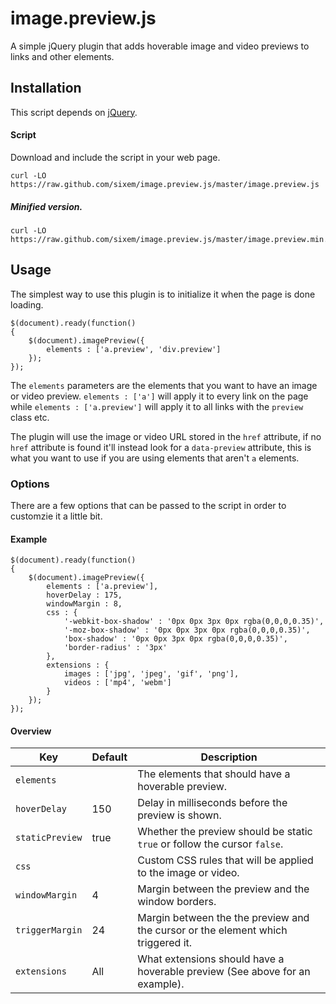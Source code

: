 # image.preview.js
A simple jQuery plugin that adds hoverable image and video previews to links and other elements. 

## Installation
This script depends on [jQuery](https://github.com/jquery/jquery).

#### Script
Download and include the script in your web page.
```
curl -LO https://raw.github.com/sixem/image.preview.js/master/image.preview.js
```
##### Minified version.
```
curl -LO https://raw.github.com/sixem/image.preview.js/master/image.preview.min.js
```
## Usage
The simplest way to use this plugin is to initialize it when the page is done loading.
```
$(document).ready(function()
{
	$(document).imagePreview({
		elements : ['a.preview', 'div.preview']
	});
});
```
The `elements` parameters are the elements that you want to have an image or video preview. `elements : ['a']` will apply it to every link on the page while `elements : ['a.preview']` will apply it to all links with the `preview` class etc.

The plugin will use the image or video URL stored in the `href` attribute, if no `href` attribute is found it'll instead look for a `data-preview` attribute, this is what you want to use if you are using elements that aren't `a` elements.
### Options
There are a few options that can be passed to the script in order to customzie it a little bit.
#### Example
```
$(document).ready(function()
{
	$(document).imagePreview({
		elements : ['a.preview'],
		hoverDelay : 175,
		windowMargin : 8,
		css : {
			'-webkit-box-shadow' : '0px 0px 3px 0px rgba(0,0,0,0.35)',
			'-moz-box-shadow' : '0px 0px 3px 0px rgba(0,0,0,0.35)',
			'box-shadow' : '0px 0px 3px 0px rgba(0,0,0,0.35)',
			'border-radius' : '3px'
		},
		extensions : {
			images : ['jpg', 'jpeg', 'gif', 'png'],
			videos : ['mp4', 'webm']
		}
	});
});
```
#### Overview

Key | Default | Description
----|---------|------------
`elements` | | The elements that should have a hoverable preview.
`hoverDelay` | 150 | Delay in milliseconds before the preview is shown.
`staticPreview` | true | Whether the preview should be static `true` or follow the cursor `false`.
`css` | | Custom CSS rules that will be applied to the image or video.
`windowMargin` | 4 | Margin between the preview and the window borders.
`triggerMargin` | 24 | Margin between the the preview and the cursor or the element which triggered it.
`extensions` | All | What extensions should have a hoverable preview (See above for an example).
